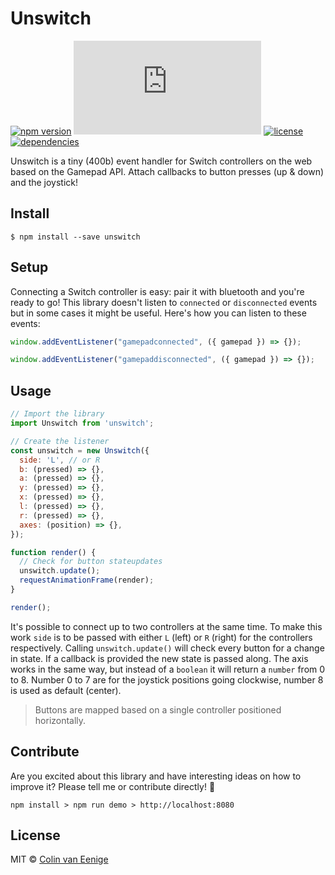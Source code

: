 # Unswitch

[![npm version](https://img.shields.io/npm/v/unswitch.svg)](https://www.npmjs.com/package/unswitch)
[![gzip size](http://img.badgesize.io/https://unpkg.com/unswitch/dist/unswitch.es.js?compression=gzip)](https://unpkg.com/unswitch)
[![license](https://img.shields.io/npm/l/unswitch.svg)](https://github.com/vaneenige/unswitch/blob/master/LICENSE)
[![dependencies](https://img.shields.io/badge/dependencies-none-ff69b4.svg)](https://github.com/vaneenige/unswitch/blob/master/package.json)

Unswitch is a tiny (400b) event handler for Switch controllers on the web based on the Gamepad API. Attach callbacks to button presses (up & down) and the joystick!

## Install

```
$ npm install --save unswitch
```

## Setup
Connecting a Switch controller is easy: pair it with bluetooth and you're ready to go! This library doesn't listen to `connected` or `disconnected` events but in some cases it might be useful. Here's how you can listen to these events:

```js
window.addEventListener("gamepadconnected", ({ gamepad }) => {});
```

```js
window.addEventListener("gamepaddisconnected", ({ gamepad }) => {});
```

## Usage

```js
// Import the library
import Unswitch from 'unswitch';

// Create the listener
const unswitch = new Unswitch({
  side: 'L', // or R
  b: (pressed) => {},
  a: (pressed) => {},
  y: (pressed) => {},
  x: (pressed) => {},
  l: (pressed) => {},
  r: (pressed) => {},
  axes: (position) => {},
});

function render() {
  // Check for button stateupdates
  unswitch.update();
  requestAnimationFrame(render);
}

render();
```

It's possible to connect up to two controllers at the same time. To make this work `side` is to be passed with either `L` (left) or `R` (right) for the controllers respectively. Calling `unswitch.update()` will check every button for a change in state. If a callback is provided the new state is passed along. The axis works in the same way, but instead of a `boolean` it will return a `number` from 0 to 8. Number 0 to 7 are for the joystick positions going clockwise, number 8 is used as default (center).

> Buttons are mapped based on a single controller positioned horizontally.

## Contribute

Are you excited about this library and have interesting ideas on how to improve it? Please tell me or contribute directly! 🙌

```
npm install > npm run demo > http://localhost:8080
```

## License

MIT © <a href="https://use-the-platform.com">Colin van Eenige</a>
